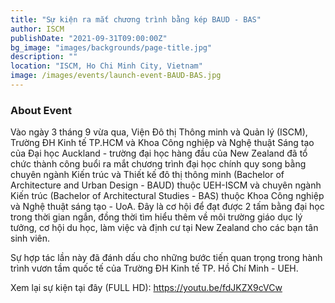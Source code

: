 ```yaml
---
title: "Sự kiện ra mắt chương trình bằng kép BAUD - BAS"
author: ISCM
publishDate: "2021-09-31T09:00:00Z"
bg_image: "images/backgrounds/page-title.jpg"
description: ""
location: "ISCM, Ho Chi Minh City, Vietnam"
image: /images/events/launch-event-BAUD-BAS.jpg
---
```


### About Event
<!--StartFragment-->

Vào ngày 3 tháng 9 vừa qua, Viện Đô thị Thông minh và Quản lý (ISCM), Trường ĐH Kinh tế TP.HCM và Khoa Công nghiệp và Nghệ thuật Sáng tạo của Đại học Auckland - trường đại học hàng đầu của New Zealand đã tổ chức thành công buổi ra mắt chương trình đại học chính quy song bằng chuyên ngành Kiến trúc và Thiết kế đô thị thông minh (Bachelor of Architecture and Urban Design - BAUD) thuộc UEH-ISCM và chuyên ngành Kiến trúc (Bachelor of Architectural Studies - BAS) thuộc Khoa Công nghiệp và Nghệ thuật sáng tạo - UoA. Đây là cơ hội để đạt được 2 tấm bằng đại học trong thời gian ngắn, đồng thời tìm hiểu thêm về môi trường giáo dục lý tưởng, cơ hội du học, làm việc và định cư tại New Zealand cho các bạn tân sinh viên.

Sự hợp tác lần này đã đánh dấu cho những bước tiến quan trọng trong hành trình vươn tầm quốc tế của Trường ĐH Kinh tế TP. Hồ Chí Minh - UEH.

Xem lại sự kiện tại đây (FULL HD): https://youtu.be/fdJKZX9cVCw

<!--EndFragment-->
